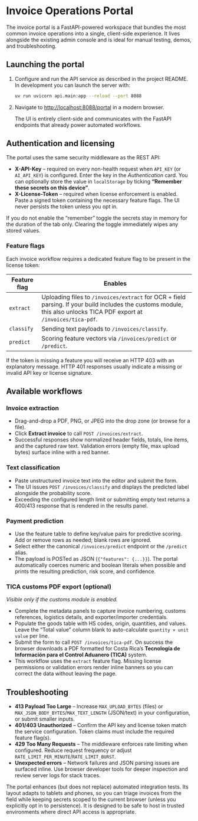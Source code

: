 # Invoice Operations Portal

The invoice portal is a FastAPI-powered workspace that bundles the most common invoice operations into a single, client-side experience. It lives alongside the existing admin console and is ideal for manual testing, demos, and troubleshooting.

## Launching the portal

1. Configure and run the API service as described in the project README. In development you can launch the server with:

   ```bash
   uv run uvicorn api.main:app --reload --port 8088
   ```

2. Navigate to [http://localhost:8088/portal](http://localhost:8088/portal) in a modern browser.

   The UI is entirely client-side and communicates with the FastAPI endpoints that already power automated workflows.

## Authentication and licensing

The portal uses the same security middleware as the REST API:

* **X-API-Key** – required on every non-health request when `API_KEY` (or `AI_API_KEY`) is configured. Enter the key in the *Authentication* card. You can optionally store the value in `localStorage` by ticking **“Remember these secrets on this device”**.
* **X-License-Token** – required when license enforcement is enabled. Paste a signed token containing the necessary feature flags. The UI never persists the token unless you opt in.

If you do not enable the “remember” toggle the secrets stay in memory for the duration of the tab only. Clearing the toggle immediately wipes any stored values.

### Feature flags

Each invoice workflow requires a dedicated feature flag to be present in the license token:

| Feature flag | Enables                                                                                                                                                               |
| ------------ | --------------------------------------------------------------------------------------------------------------------------------------------------------------------- |
| `extract`    | Uploading files to `/invoices/extract` for OCR + field parsing. If your build includes the customs module, this also unlocks TICA PDF export at `/invoices/tica-pdf`. |
| `classify`   | Sending text payloads to `/invoices/classify`.                                                                                                                        |
| `predict`    | Scoring feature vectors via `/invoices/predict` or `/predict`.                                                                                                        |

If the token is missing a feature you will receive an HTTP 403 with an explanatory message. HTTP 401 responses usually indicate a missing or invalid API key or license signature.

## Available workflows

### Invoice extraction

* Drag-and-drop a PDF, PNG, or JPEG into the drop zone (or browse for a file).
* Click **Extract invoice** to call `POST /invoices/extract`.
* Successful responses show normalized header fields, totals, line items, and the captured raw text. Validation errors (empty file, max upload bytes) surface inline with a red banner.

### Text classification

* Paste unstructured invoice text into the editor and submit the form.
* The UI issues `POST /invoices/classify` and displays the predicted label alongside the probability score.
* Exceeding the configured length limit or submitting empty text returns a 400/413 response that is rendered in the results panel.

### Payment prediction

* Use the feature table to define key/value pairs for predictive scoring. Add or remove rows as needed; blank rows are ignored.
* Select either the canonical `/invoices/predict` endpoint or the `/predict` alias.
* The payload is POSTed as JSON (`{"features": {...}}`). The portal automatically coerces numeric and boolean literals when possible and prints the resulting prediction, risk score, and confidence.

### TICA customs PDF export (optional)

*Visible only if the customs module is enabled.*

* Complete the metadata panels to capture invoice numbering, customs references, logistics details, and exporter/importer credentials.
* Populate the goods table with HS codes, origin, quantities, and values. Leave the “Total value” column blank to auto-calculate `quantity × unit value` per line.
* Submit the form to call `POST /invoices/tica-pdf`. On success the browser downloads a PDF formatted for Costa Rica’s **Tecnología de Información para el Control Aduanero (TICA)** system.
* This workflow uses the `extract` feature flag. Missing license permissions or validation errors render inline banners so you can correct the data without leaving the page.

## Troubleshooting

* **413 Payload Too Large** – Increase `MAX_UPLOAD_BYTES` (files) or `MAX_JSON_BODY_BYTES`/`MAX_TEXT_LENGTH` (JSON/text) in your configuration, or submit smaller inputs.
* **401/403 Unauthorized** – Confirm the API key and license token match the service configuration. Token claims must include the required feature flag(s).
* **429 Too Many Requests** – The middleware enforces rate limiting when configured. Reduce request frequency or adjust `RATE_LIMIT_PER_MINUTE`/`RATE_LIMIT_BURST`.
* **Unexpected errors** – Network failures and JSON parsing issues are surfaced inline. Use browser developer tools for deeper inspection and review server logs for stack traces.

The portal enhances (but does not replace) automated integration tests. Its layout adapts to tablets and phones, so you can triage invoices from the field while keeping secrets scoped to the current browser (unless you explicitly opt in to persistence). It is designed to be safe to host in trusted environments where direct API access is appropriate.

